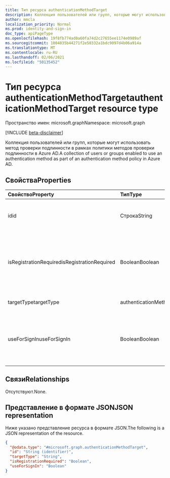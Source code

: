 ```yaml
---
title: Тип ресурса authenticationMethodTarget
description: Коллекция пользователей или групп, которые могут использовать метод проверки подлинности в рамках политики методов проверки подлинности.
author: mmcla
localization_priority: Normal
ms.prod: identity-and-sign-in
doc_type: apiPageType
ms.openlocfilehash: 19f8fb774ad0a60fa74d2c27655ee1174e0989af
ms.sourcegitcommit: 1004835b44271f2e50332a1bdc9097d4b06a914a
ms.translationtype: MT
ms.contentlocale: ru-RU
ms.lasthandoff: 02/06/2021
ms.locfileid: "50135452"
---
```

# <a name="authenticationmethodtarget-resource-type"></a><span data-ttu-id="97546-103">Тип ресурса authenticationMethodTarget</span><span class="sxs-lookup"><span data-stu-id="97546-103">authenticationMethodTarget resource type</span></span>

<span data-ttu-id="97546-104">Пространство имен: microsoft.graph</span><span class="sxs-lookup"><span data-stu-id="97546-104">Namespace: microsoft.graph</span></span>

[!INCLUDE [beta-disclaimer](../../includes/beta-disclaimer.md)]

<span data-ttu-id="97546-105">Коллекция пользователей или групп, которые могут использовать метод проверки подлинности в рамках политики методов проверки подлинности в Azure AD.</span><span class="sxs-lookup"><span data-stu-id="97546-105">A collection of users or groups enabled to use an authentication method as part of an authentication method policy in Azure AD.</span></span>


## <a name="properties"></a><span data-ttu-id="97546-106">Свойства</span><span class="sxs-lookup"><span data-stu-id="97546-106">Properties</span></span>
|<span data-ttu-id="97546-107">Свойство</span><span class="sxs-lookup"><span data-stu-id="97546-107">Property</span></span>|<span data-ttu-id="97546-108">Тип</span><span class="sxs-lookup"><span data-stu-id="97546-108">Type</span></span>|<span data-ttu-id="97546-109">Описание</span><span class="sxs-lookup"><span data-stu-id="97546-109">Description</span></span>|
|:---|:---|:---|
|<span data-ttu-id="97546-110">id</span><span class="sxs-lookup"><span data-stu-id="97546-110">id</span></span>|<span data-ttu-id="97546-111">Строка</span><span class="sxs-lookup"><span data-stu-id="97546-111">String</span></span>|<span data-ttu-id="97546-112">ИД объекта пользователя или группы Azure AD.</span><span class="sxs-lookup"><span data-stu-id="97546-112">Object Id of an Azure AD user or group.</span></span>|
|<span data-ttu-id="97546-113">isRegistrationRequired</span><span class="sxs-lookup"><span data-stu-id="97546-113">isRegistrationRequired</span></span>|<span data-ttu-id="97546-114">Boolean</span><span class="sxs-lookup"><span data-stu-id="97546-114">Boolean</span></span>|<span data-ttu-id="97546-115">Определяет, принудительно ли зарегистрирует метод проверки подлинности для пользователя.</span><span class="sxs-lookup"><span data-stu-id="97546-115">Determines if the user is enforced to register the authentication method.</span></span>|
|<span data-ttu-id="97546-116">targetType</span><span class="sxs-lookup"><span data-stu-id="97546-116">targetType</span></span>|<span data-ttu-id="97546-117">authenticationMethodTargetType</span><span class="sxs-lookup"><span data-stu-id="97546-117">authenticationMethodTargetType</span></span>|<span data-ttu-id="97546-118">Возможные значения: `user`, `group`.</span><span class="sxs-lookup"><span data-stu-id="97546-118">Possible values are: `user`, `group`.</span></span>|
|<span data-ttu-id="97546-119">useForSignIn</span><span class="sxs-lookup"><span data-stu-id="97546-119">useForSignIn</span></span>|<span data-ttu-id="97546-120">Boolean</span><span class="sxs-lookup"><span data-stu-id="97546-120">Boolean</span></span>|<span data-ttu-id="97546-121">Определяет, можно ли использовать метод проверки подлинности для входов в Azure AD.</span><span class="sxs-lookup"><span data-stu-id="97546-121">Determines if the authentication method can be used to sign in to Azure AD.</span></span>|

## <a name="relationships"></a><span data-ttu-id="97546-122">Связи</span><span class="sxs-lookup"><span data-stu-id="97546-122">Relationships</span></span>
<span data-ttu-id="97546-123">Отсутствуют.</span><span class="sxs-lookup"><span data-stu-id="97546-123">None.</span></span>

## <a name="json-representation"></a><span data-ttu-id="97546-124">Представление в формате JSON</span><span class="sxs-lookup"><span data-stu-id="97546-124">JSON representation</span></span>
<span data-ttu-id="97546-125">Ниже указано представление ресурса в формате JSON.</span><span class="sxs-lookup"><span data-stu-id="97546-125">The following is a JSON representation of the resource.</span></span>
<!-- {
  "blockType": "resource",
  "keyProperty": "id",
  "@odata.type": "microsoft.graph.authenticationMethodTarget",
  "baseType": "microsoft.graph.entity",
  "openType": false
}
-->
``` json
{
  "@odata.type": "#microsoft.graph.authenticationMethodTarget",
  "id": "String (identifier)",
  "targetType": "String",
  "isRegistrationRequired": "Boolean",
  "useForSignIn": "Boolean"
}
```
